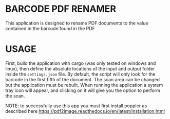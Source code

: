 # BARCODE PDF RENAMER

This application is designed to rename PDF documents to the value contained in the barcode found in the PDF 

# USAGE

First, build the application with cargo (was only tested on windows and linux), then define the absolute locations of the input and output folder inside the ```settings.json```  file. By default, the script will only look for the barcode in the first fifth of the document. The scan area can be changed but the application must be rebuilt. When running the application a system tray icon will appear, and clicking on it will give you the option to perform the scan.

NOTE: to successfully use this app you must first install poppler as described here https://pdf2image.readthedocs.io/en/latest/installation.html
